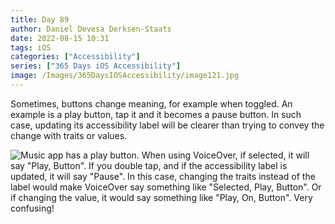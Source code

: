 ```yaml
---
title: Day 89
author: Daniel Devesa Derksen-Staats
date: 2022-08-15 10:31
tags: iOS
categories: ["Accessibility"]
series: ["365 Days iOS Accessibility"]
image: /Images/365DaysIOSAccessibility/image121.jpg
---
```


Sometimes, buttons change meaning, for example when toggled. An example is a play button, tap it and it becomes a pause button. In such case, updating its accessibility label will be clearer than trying to convey the change with traits or values.

![Music app has a play button. When using VoiceOver, if selected, it will say "Play, Button". If you double tap, and if the accessibility label is updated, it will say "Pause". In this case, changing the traits instead of the label would make VoiceOver say something like "Selected, Play, Button". Or if changing the value, it would say something like "Play, On, Button". Very confusing!](/Images/365DaysIOSAccessibility/image121.jpg)